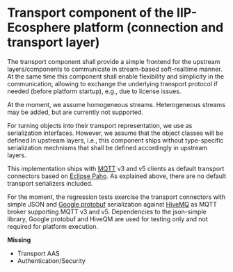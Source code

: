 # Transport component of the IIP-Ecosphere platform (connection and transport layer)

The transport component shall provide a simple frontend for the upstream layers/components to communicate in stream-based soft-realtime 
manner. At the same time this component shall enable flexibility and simplicity in the communication, allowing to exchange 
the underlying transport protocol if needed (before platform startup), e.g., due to license issues. 

At the moment, we assume homogeneous streams. Heterogeneous streams may be added, but are currently not supported.

For turning objects into their transport representation, we use as serialization interfaces. However, we assume that
the object classes will be defined in upstream layers, i.e., this component ships without type-specific serialization 
mechnisms that shall be defined accordingly in upstream layers.

This implementation ships with [MQTT](https://mqtt.org/) v3 and v5 clients as default transport connectors based on 
[Eclipse Paho](https://www.eclipse.org/paho/). As explained above, there are no default transport serializers included. 

For the moment, the regression tests exercise the transport connectors with simple JSON and [Google protobuf](https://developers.google.com/protocol-buffers) serialization against [HiveMQ](https://www.hivemq.com) as MQTT broker 
supporting MQTT v3 and v5. Dependencies to the json-simple library, Google protobuf and HiveQM are used for testing 
only and not required for platform execution.

**Missing**
- Transport AAS 
- Authentication/Security

